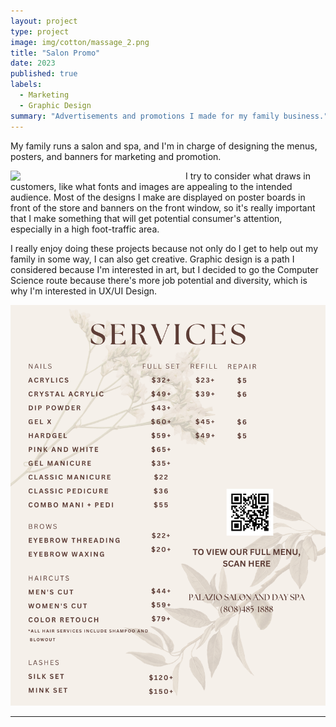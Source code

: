 ```yaml
---
layout: project
type: project
image: img/cotton/massage_2.png
title: "Salon Promo"
date: 2023
published: true
labels:
  - Marketing
  - Graphic Design
summary: "Advertisements and promotions I made for my family business."
---
```


My family runs a salon and spa, and I'm in charge of designing the menus, posters, and banners for marketing and promotion.

<img width="280px" align="left" src="../img/cotton/Summer (1).png">


I try to consider what draws in customers, like what fonts and images are appealing to the intended audience. Most of the designs I make are displayed on poster boards in front of the store and banners on the front window, so it's really important that I make something that will get potential consumer's attention, especially in a high foot-traffic area.

I really enjoy doing these projects because not only do I get to help out my family in some way, I can also get creative. Graphic design is a path I considered because I'm interested in art, but I decided to go the Computer Science route because there's more job potential and diversity, which is why I'm interested in UX/UI Design.

<img class="img-fluid" src="../img/cotton/salon_menu.png">


<hr>


